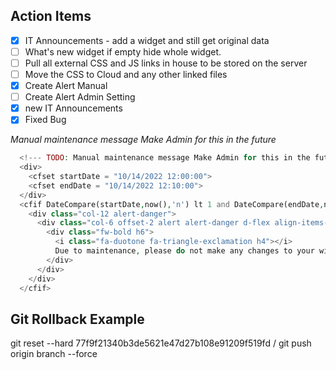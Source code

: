 ## Action Items
- [x] IT Announcements - add a widget and still get original data
- [ ] What's new widget if empty hide whole widget.
- [ ] Pull all external CSS and JS links in house to be stored on the server
- [ ] Move the CSS to Cloud and any other linked files
- [x] Create Alert Manual
- [ ] Create Alert Admin Setting
- [x]  new IT Announcements
- [x] Fixed Bug

*Manual maintenance message Make Admin for this in the future*
```php
  <!--- TODO: Manual maintenance message Make Admin for this in the future --->
  <div>
    <cfset startDate = "10/14/2022 12:00:00">
    <cfset endDate = "10/14/2022 12:10:00">
  </div>
  <cfif DateCompare(startDate,now(),'n') lt 1 and DateCompare(endDate,now(),'n') gt -1 >
    <div class="col-12 alert-danger">
      <div class="col-6 offset-2 alert alert-danger d-flex align-items-center" role="alert">
        <div class="fw-bold h6">
          <i class="fa-duotone fa-triangle-exclamation h4"></i>
          Due to maintenance, please do not make any changes to your widget preferences from 8-9am on 10/15
        </div>
      </div>
    </div>
  </cfif>
```

## Git Rollback Example
git reset --hard 77f9f21340b3de5621e47d27b108e91209f519fd / git push origin branch --force
